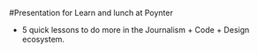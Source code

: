 #Presentation for Learn and lunch at Poynter

- 5 quick lessons to do more in the Journalism + Code + Design ecosystem.